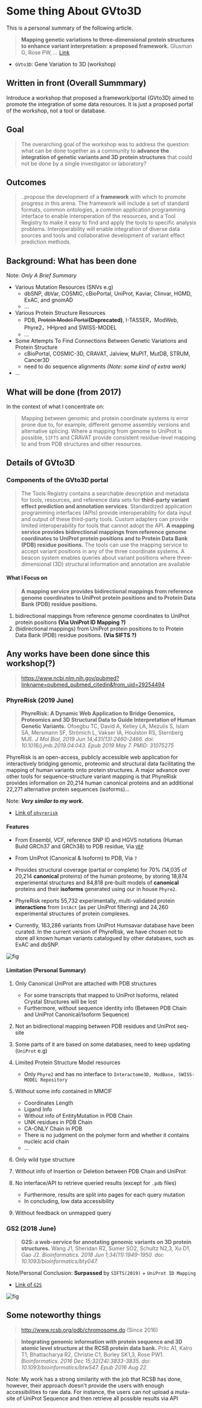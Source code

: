 # Some thing About GVto3D

This is a personal summary of the following article.

> __Mapping genetic variations to three-dimensional protein structures to enhance variant interpretation: a proposed framework.__
Glusman G, Rose PW, ... [Link](https://genomemedicine.biomedcentral.com/articles/10.1186/s13073-017-0509-y "Link")

* `GVto3D`: Gene Variation to 3D (workshop)

## Written in front (Overall Summmary)

Introduce a workshop that proposed a framework/portal (GVto3D) aimed to promote the integration of some data resources. It is just a proposed portal of the workshop, not a tool or database.

## Goal

 > The overarching goal of the workshop was to address the question: what can be done together as a community to __advance the integration of genetic variants and 3D protein structures__ that could not be done by a single investigator or laboratory?

## Outcomes

 > ..propose the development of a __framework__ with which to promote progress in this arena. The framework will include a set of standard formats, common ontologies, a common application programming interface to enable interoperation of the resources, and a Tool Registry to make it easy to find and apply the tools to specific analysis problems. Interoperability will enable integration of diverse data sources and tools and collaborative development of variant effect prediction methods.

## Background: What has been done

Note: *Only A Brief Summary*

* Various Mutation Resources (SNVs e.g)
  * dbSNP, dbVar, COSMIC, cBioPortal, UniProt, Kaviar, Clinvar, HGMD, ExAC, and gnomAD
  * ...
* Various Protein Structure Resources
  * PDB, ~~Protein Model Portal~~__(Deprecated)__, I-TASSER，ModWeb, Phyre2，HHpred and SWISS-MODEL
  * ...
* Some Attempts To Find Connections Between Genetic Variations and Protein Structure
  * cBioPortal, COSMIC-3D, CRAVAT, Jalview, MuPIT, MutDB, STRUM, Cancer3D
  * need to do sequence alignments _(Note: some kind of extra work)_
* ...

## What will be done (from 2017)

In the context of what I concentrate on:

> Mapping between genomic and protein coordinate systems is error prone due to, for example, different genome assembly versions and alternative splicing. Where a mapping from genome to UniProt is possible, `SIFTS` and CRAVAT provide consistent residue-level mapping to and from PDB structures and other resources.

## Details of GVto3D

### Components of the GVto3D portal

> The Tools Registry contains a searchable description and metadata for tools, resources, and reference data sets for __third-party variant effect prediction and annotation services__. Standardized application programming interfaces (APIs) provide interoperability for data input and output of these third-party tools. Custom adapters can provide limited interoperability for tools that cannot adopt the API. __A mapping service provides bidirectional mappings from reference genome coordinates to UniProt protein positions and to Protein Data Bank (PDB) residue positions.__ The tools can use the mapping service to accept variant positions in any of the three coordinate systems. A beacon system enables queries about variant positions where three-dimensional (3D) structural information and annotation are available

#### What I Focus on

> __A mapping service provides bidirectional mappings from reference genome coordinates to UniProt protein positions and to Protein Data Bank (PDB) residue positions.__

1. bidirectional mappings from reference genome coordinates to UniProt protein positions __(Via UniProt ID Mapping ?)__
2. (bidirectional mappings) from UniProt protein positions to to Protein Data Bank (PDB) residue positions. __(Via SIFTS ?)__

## Any works have been done since this workshop(?)

> <https://www.ncbi.nlm.nih.gov/pubmed?linkname=pubmed_pubmed_citedin&from_uid=29254494>

### PhyreRisk (2019 June)

> __PhyreRisk: A Dynamic Web Application to Bridge Genomics, Proteomics and 3D Structural Data to Guide Interpretation of Human Genetic Variants.__
Ofoegbu TC, David A, Kelley LA, Mezulis S, Islam SA, Mersmann SF, Strömich L, Vakser IA, Houlston RS, Sternberg MJE.
> _J Mol Biol, 2019 Jun 14;431(13):2460-2466. doi: 10.1016/j.jmb.2019.04.043. Epub 2019 May 7. PMID: 31075275_

PhyreRisk is an open-access, publicly accessible web application for interactively bridging genomic, proteomic and structural data facilitating the mapping of human variants onto protein structures. A major advance over other tools for sequence-structure variant mapping is that PhyreRisk provides information on 20,214 human canonical proteins and an additional 22,271 alternative protein sequences (isoforms)...

Note: ***Very similar to my work.***

* [Link of `phyrerisk`](<http://phyrerisk.bc.ic.ac.uk/home> "Link")

#### Features

* From Ensembl, VCF, reference SNP ID and HGVS notations (Human Build GRCh37 and GRCh38) to PDB residue, Via [`VEP`](https://www.ensembl.org/info/docs/tools/vep/index.html "Link")

* From UniProt (Canonical & Isoform) to PDB, Via `?`
* Provides structural coverage (partial or complete) for 70% (14,035 of 20,214 __canonical__ proteins) of the human proteome, by storing 18,874 experimental structures and 84,818 pre-built models of __canonical__ proteins and their __isoforms__ generated using our in house `Phyre2`.

* PhyreRisk reports 55,732 experimentally, multi-validated protein __interactions__ from `IntAct` (as per UniProt filtering) and 24,260 experimental structures of protein complexes.

* Currently, 163,286 variants from UniProt Humsavar database have been curated. In the current version of PhyreRisk, we have chosen not to store all known human variants catalogued by other databases, such as ExAC and dbSNP.

![fig](https://www.ncbi.nlm.nih.gov/pmc/articles/PMC6597944/bin/gr2.jpg)

#### Limitation (Personal Summary)

1. Only Canonical UniProt are attached with PDB structures
    * For some transcripts that mapped to UniProt Isoforms, related Crystal Structures will be lost 
    * Furthermore, without sequence identity info (Between PDB Chain and UniProt Canonical/Isoform Sequence)

2. Not an bidirectional mapping between PDB residues and UniProt seq-site

3. Some parts of it are based on some databases, need to keep updating (`UniProt` e.g)

4. Limited Protein Structure Model resources
   * Only `Phyre2` and has no interface to `Interactome3D, ModBase, SWISS-MODEL Repository`
  
5. Without some info contained in MMCIF
   * Coordinates Length
   * Ligand Info
   * Without info of EntityMutation in PDB Chain
   * UNK residues in PDB Chain
   * CA-ONLY Chain in PDB
   * There is no judgment on the polymer form and whether it contains nucleic acid chain
   * ...

6. Only wild type structure

7. Without info of Insertion or Deletion between PDB Chain and UniProt

8. No interface/API to retrieve queried results (except for `.pdb` files)
   * Furthermore, results are split into pages for each query mutation
   * In concluding, low data accessibility

9. Without feedback on unmapped query

### GS2 (2018 June)

> __G2S: a web-service for annotating genomic variants on 3D protein structures.__
Wang J1, Sheridan R2, Sumer SO2, Schultz N2,3, Xu D1, Gao J2.
> _Bioinformatics. 2018 Jun 1;34(11):1949-1950. doi: 10.1093/bioinformatics/bty047._

Note/Personal Conclusion: __Surpassed__ by `SIFTS(2019)` + `UniProt ID Mapping`

* [Link of `G2S`](<https://g2s.genomenexus.org/> "Link")

![fig](https://g2s.genomenexus.org/images/workflow.png)

## Some noteworthy things

> http://www.rcsb.org/pdb/chromosome.do (Since 2016)

> __Integrating genomic information with protein sequence and 3D atomic level structure at the RCSB protein data bank.__
Prlic A1, Kalro T1, Bhattacharya R2, Christie C1, Burley SK1,3, Rose PW1.
> _Bioinformatics. 2016 Dec 15;32(24):3833-3835. doi: 10.1093/bioinformatics/btw547. Epub 2016 Aug 22._

Note: My work has a strong similarity with the job that RCSB has done, however, their approach doesn't provide the users with enough accessibilities to raw data. For instance, the users can not upload a muta-site of UniProt Sequence and then retrieve all possible results via API